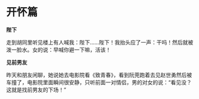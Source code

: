 # 开怀篇

**陛下**

走到胡同里听见楼上有人喊我：陛下……陛下！我抬头应了一声：干吗！然后就被泼一脸水。女的说：早喊你避一下嘛，活该！ 

**见前男友**

昨天和朋友闲聊，她说她去电影院看《致青春》，看到阮莞跑着去见赵世勇然后被车撞了，电影院里面瞬间很安静，只听前面一对情侣，男的对女的说：“看见没？这就是找前男友的下场！”
